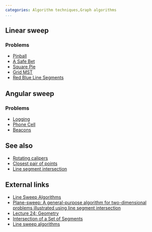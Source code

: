 ```yaml
---
categories: Algorithm techniques,Graph algorithms
...
```


## Linear sweep

### Problems
* [Pinball](https://open.kattis.com/problems/pinball)
* [A Safe Bet](https://open.kattis.com/problems/safebet)
* [Square Pie](https://open.kattis.com/problems/squarepie)
* [Grid MST](https://open.kattis.com/problems/gridmst)
* [Red Blue Line Segments](http://www.spoj.com/problems/CS345A1/)

## Angular sweep

### Problems
* [Logging](https://code.google.com/codejam/contest/4224486/dashboard#s=p2&a=2)
* [Phone Cell](http://contest.felk.cvut.cz/07cerc/solved/c/)
* [Beacons](https://open.kattis.com/problems/beacons)

## See also
* [Rotating calipers]()
* [Closest pair of points]()
* [Line segment intersection]()

## External links
* [Line Sweep Algorithms](https://www.topcoder.com/community/data-science/data-science-tutorials/line-sweep-algorithms/)
* [Plane-sweep: A general-purpose algorithm for two-dimensional problems illustrated using line segment intersection](http://www.jn.inf.ethz.ch/education/script/P6_C25.pdf)
* [Lecture 24: Geometry](http://courses.csail.mit.edu/6.006/spring11/lectures/lec24.pdf)
* [Intersection of a Set of Segments](http://geomalgorithms.com/a09-_intersect-3.html)
* [Line sweep algorithms](https://apps.topcoder.com/forums/?module=Thread&threadID=684537&start=0)


